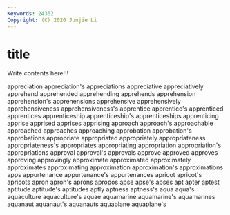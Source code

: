 ```yaml
---
Keywords: 24362
Copyright: (C) 2020 Junjie Li
---
```


# title

Write contents here!!!

appreciation 
appreciation's 
appreciations 
appreciative 
appreciatively 
apprehend 
apprehended 
apprehending 
apprehends 
apprehension
apprehension's 
apprehensions 
apprehensive 
apprehensively 
apprehensiveness 
apprehensiveness's 
apprentice 
apprentice's 
apprenticed 
apprentices
apprenticeship 
apprenticeship's 
apprenticeships 
apprenticing 
apprise 
apprised 
apprises 
apprising 
approach 
approach's
approachable 
approached 
approaches 
approaching 
approbation 
approbation's 
approbations 
appropriate 
appropriated 
appropriately
appropriateness 
appropriateness's 
appropriates 
appropriating 
appropriation 
appropriation's 
appropriations 
approval 
approval's 
approvals
approve 
approved 
approves 
approving 
approvingly 
approximate 
approximated 
approximately 
approximates 
approximating
approximation 
approximation's 
approximations 
apps 
appurtenance 
appurtenance's 
appurtenances 
apricot 
apricot's 
apricots
apron 
apron's 
aprons 
apropos 
apse 
apse's 
apses 
apt 
apter 
aptest
aptitude 
aptitude's 
aptitudes 
aptly 
aptness 
aptness's 
aqua 
aqua's 
aquaculture 
aquaculture's
aquae 
aquamarine 
aquamarine's 
aquamarines 
aquanaut 
aquanaut's 
aquanauts 
aquaplane 
aquaplane's 
